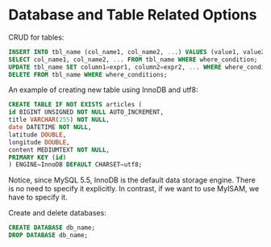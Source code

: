 # Database and Table Related Options

CRUD for tables:

  ```sql
INSERT INTO tbl_name (col_name1, col_name2, ...) VALUES (value1, value2, ...);
SELECT col_name1, col_name2, ... FROM tbl_name WHERE where_condition;
UPDATE tbl_name SET column1=expr1, column2=expr2, ... WHERE where_condition;
DELETE FROM tbl_name WHERE where_conditions;
  ```

An example of creating new table using InnoDB and utf8:

  ```sql
CREATE TABLE IF NOT EXISTS articles (
  id BIGINT UNSIGNED NOT NULL AUTO_INCREMENT,
  title VARCHAR(255) NOT NULL,
  date DATETIME NOT NULL,
  latitude DOUBLE,
  longitude DOUBLE,
  content MEDIUMTEXT NOT NULL,
  PRIMARY KEY (id)
) ENGINE=InnoDB DEFAULT CHARSET=utf8;
  ```

Notice, since MySQL 5.5, InnoDB is the default data storage engine. There is no need to specify it explicitly. In contrast, if we want to use MyISAM, we have to specify it.

Create and delete databases:

  ```sql
CREATE DATABASE db_name;
DROP DATABASE db_name;
  ```
